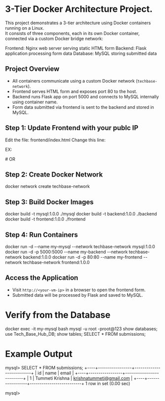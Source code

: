# 3-Tier Docker Architecture Project.

This project demonstrates a 3-tier architecture using Docker containers running on a Linux.  
It consists of three components, each in its own Docker container, connected via a custom Docker bridge network:

Frontend: Nginx web server serving static HTML form
Backend: Flask application processing form data
Database: MySQL storing submitted data

## Project Overview

- All containers communicate using a custom Docker network (`techbase-network`).
- Frontend serves HTML form and exposes port 80 to the host.
- Backend runs Flask app on port 5000 and connects to MySQL internally using container name.
- Form data submitted via frontend is sent to the backend and stored in MySQL.

## Step 1: Update Frontend with your publc IP

Edit the file:  frontend/index.html 
Change this line:

EX:
<form method="POST" action="http://192.168.71.130:5000/">
# OR
<form method="POST" action="http://your_IP:5000/">


## Step 2: Create Docker Network

docker network create techbase-network

## Step 3: Build Docker Images

docker build -t mysql:1.0.0 ./mysql
docker build -t backend:1.0.0 ./backend
docker build -t frontend:1.0.0 ./frontend

## Step 4: Run Containers
docker run -d --name my-mysql --network techbase-network mysql:1.0.0
docker run -d -p 5000:5000 --name my-backend --network techbase-network backend:1.0.0
docker run -d -p 80:80 --name my-frontend --network techbase-network frontend:1.0.0

## Access the Application

- Visit `http://<your-vm-ip>` in a browser to open the frontend form.
- Submitted data will be processed by Flask and saved to MySQL.


# Verify from the Database

docker exec -it my-mysql bash
mysql -u root -proot@123
show databases;
use Tech_Base_Hub_DB;
show tables;
SELECT * FROM submissions;

# Example Output

mysql> SELECT * FROM submissions;
+----+-----------------+--------------------------+
| id | name            | email                    |
+----+-----------------+--------------------------+
|  1 | Tummeti Krishna | krishnatummeti@gmail.com |
+----+-----------------+--------------------------+
1 row in set (0.00 sec)

mysql>
